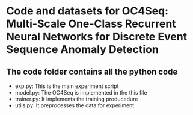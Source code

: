 # Code and datasets for OC4Seq: Multi-Scale One-Class Recurrent Neural Networks for Discrete Event Sequence Anomaly Detection

## The code folder contains all the python code
- exp.py: This is the main experiment script
- model.py: The OC4Seq is implemented in the this file
- trainer.py: It implements the training producedure
- utils.py: It preprocesses the data for experiment

